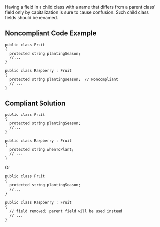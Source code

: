 
Having a field in a child class with a name that differs from a parent class' field only by capitalization is sure to cause confusion. Such child class fields should be renamed.

## Noncompliant Code Example


    public class Fruit
    {
      protected string plantingSeason;
      //...
    }
    
    public class Raspberry : Fruit
    {
      protected string plantingseason;  // Noncompliant
      // ...
    }


## Compliant Solution


    public class Fruit
    {
      protected string plantingSeason;
      //...
    }
    
    public class Raspberry : Fruit
    {
      protected string whenToPlant;
      // ...
    }


Or


    public class Fruit
    {
      protected string plantingSeason;
      //...
    }
    
    public class Raspberry : Fruit
    {
      // field removed; parent field will be used instead
      // ...
    }

